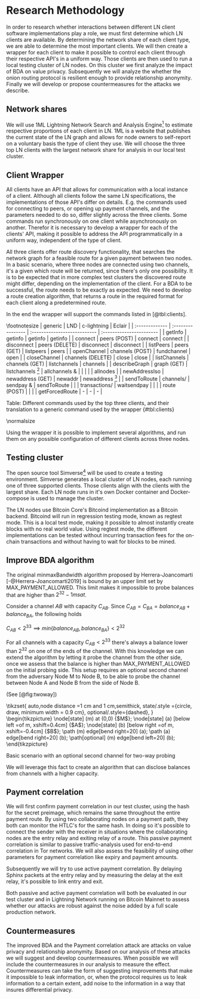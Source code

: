 # Research Methodology

In order to research whether interactions between different LN client software implementations play a role, we must first determine which LN clients are available. By determining the network share of each client type, we are able to determine the most important clients. We will then create a wrapper for each client to make it possible to control each client through their respective API's in a uniform way.
Those clients are then used to run a local testing cluster of LN nodes. On this cluster we first analyze the impact of BDA on value privacy. Subsequently we will analyze the whether the onion routing protocol is resilient enough to provide relationship anonymity. Finally we will develop or propose countermeasures for the attacks we describe.

## Network shares

We will use 1ML Lightning Network Search and Analysis Engine[^1ml] to estimate respective proportions of each client in LN. 1ML is a website that publishes the current state of the LN graph and allows for node owners to self-report on a voluntary basis the type of client they use. We will choose the three top  LN clients with the largest network share for analysis in our local test cluster.

[^1ml]: https://1ml.com/

## Client Wrapper

All clients have an API that allows for communication with a local instance of a client. Although all clients follow the same LN specifications, the implementations of those API's differ on details. E.g. the commands used for connecting to peers, or opening up payment channels, and the parameters needed to do so, differ slightly across the three clients. Some commands run synchronously on one client while asynchronously on another. Therefor it is necessary to develop a wrapper for each of the clients' API, making it possible to address the API programmatically in a uniform way, independent of the type of client.

All three clients offer route discovery functionality, that searches the network graph for a feasible route for a given payment between two nodes. In a basic scenario, where three nodes are connected using two channels, it's a given which route will be returned, since there's only one possibility. It is to be expected that in more complex test clusters the discovered route might differ, depending on the implementation of the client. For a BDA to be successful, the route needs to be exactly as expected. We need to develop a route creation algorithm, that returns a route in the required format for each client along a predetermined route.

In the end the wrapper will support the commands listed in [@tbl:clients].

\footnotesize
|    generic     |        LND        |         c-lightning          |          Eclair          |
| :------------- | :---------------- | :--------------------------- | :----------------------- |
| getInfo        | getinfo           | getinfo                      | getinfo                  |
| connect        | peers (POST)      | connect                      | connect                  |
| disconnect     | peers (DELETE)    | disconnect                   | disconnect               |
| listPeers      | peers (GET)       | listpeers                    | peers                    |
| openChannel    | channels (POST)   | fundchannel                  | open                     |
| closeChannel   | channels (DELETE) | close                        | close                    |
| listChannels   | channels (GET)    | listchannels                 | channels                 |
| describeGraph  | graph (GET)       | listchannels [^listchannels] | allchannels &            |
|                |                   |                              | allnodes                 |
| newAddressIso  | newaddress (GET)  | newaddr                      | newaddress [^newaddress] |
| sendToRoute    | channels/         | sendpay &                    | sendToRoute              |
|                | transactions/     | waitsendpay                  |                          |
|                | route (POST)      |                              |                          |
| getForcedRoute | -                 | -                            | -                        |

Table: Different commands used by the top three clients, and their translation to a generic command used by the wrapper {#tbl:clients}

\normalsize

Using the wrapper it is possible to implement several algorithms, and run them on any possible configuration of different clients across three nodes.

[^listchannels]: c-lightning returns all channels out of the network graph as it is known to the client, when using listchannels, whereas the other clients return the channels of that specific node. The other clients have a separate command for returning the network graph as it is known to the client.
[^newaddress]: Eclair doesn't support a wallet, instead it uses bitcoind's wallet

## Testing cluster

The open source tool Simverse[^simverse] will be used to create a testing environment. Simverse generates a local cluster of LN  nodes, each running one of three supported clients. Those clients align with the clients with the largest share. Each LN node runs in it's own Docker container and Docker-compose is used to manage the cluster.

The LN nodes use Bitcoin Core's Bitcoind implementation as a Bitcoin backend. Bitcoind will run in regression testing mode, known as regtest mode. This is a local test mode, making it possible to almost instantly create blocks with no real world value. Using regtest mode, the different implementations can be tested without incurring transaction fees for the on-chain transactions and without having to wait for blocks to be mined.

[^simverse]: https://github.com/darwin/simverse

## Improve BDA algorithm

The original minmaxBandwidth algorithm proposed by Herrera-Joancomarti [-@Herrera-Joancomarti2019] is bound by an upper limit set by MAX_PAYMENT_ALLOWED. This limit makes it impossible to probe balances that are higher than $2^{32} - 1 msat$.

Consider a channel $AB$ with capacity $C_{AB}$. Since $C_{AB} = C_{BA} = balance_{AB} + balance_{BA}$, the following holds

$C_{AB} < 2^{33} \implies min\left \{ balance_{AB}, balance_{BA} \right \} < 2^{32}$

For all channels with a capacity $C_{AB} < 2^{33}$ there's always a balance lower than  $2^{32}$ on one of the ends of the channel. With this knowledge we can extend the algorithm by letting it probe the channel from the other side, once we assess that the balance is higher than MAX_PAYMENT_ALLOWED on the initial probing side. This setup requires an optional second channel from the adversary Node M to Node B, to be able to probe the channel between Node A and Node B from the side of Node B.

(See [@fig:twoway])

<div id="fig:twoway">
\tikzset{
    auto,node distance =1 cm and 1 cm,semithick,
    state/.style ={circle, draw, minimum width = 0.9 cm},
    optional/.style={dashed},
}
\begin{tikzpicture}
  \node[state] (m) at (0,0) {$M$};
  \node[state] (a) [below left =of m, xshift=0.4cm] {$A$};
  \node[state] (b) [below right =of m, xshift=-0.4cm] {$B$};
  \path (m) edge[bend right=20] (a);
  \path (a) edge[bend right=20] (b);
  \path[optional] (m) edge[bend left=20] (b);
\end{tikzpicture}

Basic scenario with an optional second channel for two-way probing
</div>

We will leverage this fact to create an algorithm that can disclose balances from channels with a higher capacity.

## Payment correlation

We will first confirm payment correlation in our test cluster, using the hash for the secret preimage, which remains the same throughout the entire payment route. By using two collaborating nodes on a payment path, they both can monitor the HTLC's for the same hash. In doing so it's possible to connect the sender with the receiver in situations where the collaborating nodes are the entry relay and exiting relay of a route. This passive payment correlation is similar to passive traffic-analysis used for end-to-end correlation in Tor networks. We will also assess the feasibility of using other parameters for payment correlation like expiry and payment amounts.

Subsequently we will try to use active payment correlation. By delaying Sphinx packets at the entry relay and by measuring the delay at the exit relay, it's possible to link entry and exit.

Both passive and active payment correlation will both be evaluated in our test cluster and in Lightning Network running on Bitcoin Mainnet to assess whether our attacks are robust against the noise added by a full scale production network.

## Countermeasures

The improved BDA and the Payment correlation attack are attacks on value privacy and relationship anonymity. Based on our analysis of these attacks we will suggest and develop countermeasures. When possible we will include the countermeasures in our analysis to measure the effect. Countermeasures can take the form of suggesting improvements that make it impossible to leak information, or, when the protocol requires us to leak information to a certain extent, add noise to the information in a way that insures differential privacy.

<div>
<!-- 
TODO: LEESVOER!
Papers
Sphinx: A compact and provably secure mix format
Hijacking Routes in Payment Channel Networks : A Predictability Tradeoff
Anonymous Multi-Hop Locks for Blockchain Scalability and Interoperability
Split Payments in Payment Networks
Sprites and State Channels: Payment Networks that Go Faster than Lightning

Mimblewimble?

TOR papers:
DeepCorr: Strong flow correlation attacks on tor using deep learning
Users get routed
On Flow Correlation Attacks and Countermeasures in Mix Networks

Links:
https://github.com/ElementsProject/scriptless-scripts/blob/master/md/multi-hop-locks.md#notation
https://suredbits.com/payment-points-part-2-stuckless-payments/
https://suredbits.com/payment-points-part-3-escrow-contracts/
https://suredbits.com/payment-points-part-4-selling-signatures/
https://towardsdatascience.com/understanding-differential-privacy-85ce191e198a

Al gelezen:
https://en.wikipedia.org/wiki/Tor_(anonymity_network)#Weaknesses
https://cyber.stanford.edu/sites/g/files/sbiybj9936/f/olaoluwaosuntokun.pdf
https://medium.com/@rusty_lightning/decorrelation-of-lightning-payments-7b6579db96b0
https://suredbits.com/payment-points-part-1/

Courses:
https://www.udemy.com/course/graph-theory/?ranMID=39197&ranEAID=QB%2FWso%2FfaNU&ranSiteID=QB_Wso_faNU-xeG_BsmmddWgxA4neStgpw&LSNPUBID=QB%2FWso%2FfaNU
https://www.coursera.org/learn/graphs?ranMID=40328&ranEAID=QB%2FWso%2FfaNU&ranSiteID=QB_Wso_faNU-tUJNKrk0LEXEgaj3b1QG_w&siteID=QB_Wso_faNU-tUJNKrk0LEXEgaj3b1QG_w&utm_content=10&utm_medium=partners&utm_source=linkshare&utm_campaign=QB%2FWso%2FfaNU

Deze? https://eliademy.com/catalog/fundamentals-of-classical-set-theory.html

https://www.coursera.org/learn/datasciencemathskills
https://www.coursera.org/learn/formal-concept-analysis
-->
</div>